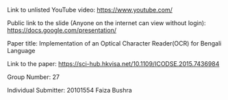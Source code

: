 Link to unlisted YouTube video:
https://www.youtube.com/

Public link to the slide (Anyone on the internet can view without login):
https://docs.google.com/presentation/

Paper title:
Implementation of an Optical Character Reader(OCR) for Bengali Language 


Link to the paper:
https://sci-hub.hkvisa.net/10.1109/ICODSE.2015.7436984

Group Number: 
27

Individual Submitter:
20101554 Faiza Bushra
